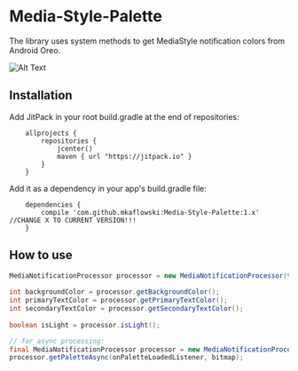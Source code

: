 # Media-Style-Palette

The library uses system methods to get MediaStyle notification colors from Android Oreo.

![Alt Text](https://github.com/mkaflowski/Media-Style-Palette/blob/master/images/demo.gif?raw=true)

## Installation

Add JitPack in your root build.gradle at the end of repositories:
```
    allprojects {
        repositories {
            jcenter()
            maven { url "https://jitpack.io" }
        }
    }
```

Add it as a dependency in your app's build.gradle file:
```
    dependencies {
        compile 'com.github.mkaflowski:Media-Style-Palette:1.x' //CHANGE X TO CURRENT VERSION!!!
    }
```
	
## How to use

```java
MediaNotificationProcessor processor = new MediaNotificationProcessor(this, bitmap); // can use drawable
	
int backgroundColor = processor.getBackgroundColor();
int primaryTextColor = processor.getPrimaryTextColor();
int secondaryTextColor = processor.getSecondaryTextColor();
	
boolean isLight = processor.isLight();

// for async processing:
final MediaNotificationProcessor processor = new MediaNotificationProcessor(this);
processor.getPaletteAsync(onPaletteLoadedListener, bitmap);
```

